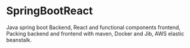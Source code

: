 # SpringBootReact
Java spring boot Backend,
React and functional components frontend,
Packing backend and frontend with maven,
Docker and Jib,
AWS elastic beanstalk.
